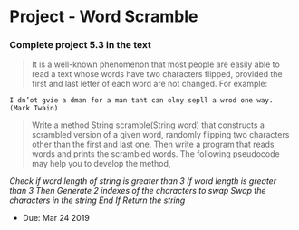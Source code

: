
# Project - Word Scramble
### Complete project 5.3 in the text

>It is a well-known phenomenon that most people are easily able to read a text whose words have two characters flipped, provided the first and last letter of each word are not changed. For example:


```
I dn’ot gvie a dman for a man taht can olny sepll a wrod one way. (Mark Twain)
```

>Write a method String scramble(String word) that constructs a scrambled version of a given word, randomly flipping two characters other than the first and last one. Then write a program that reads words and prints the scrambled words.  The following pseudocode may help you to develop the method,


 *Check if word length of string is greater than 3
 If word length is greater than 3
 Then
 Generate 2 indexes of the characters to swap
 Swap the characters in the string
 End If
 Return the string*

* Due: Mar 24 2019

